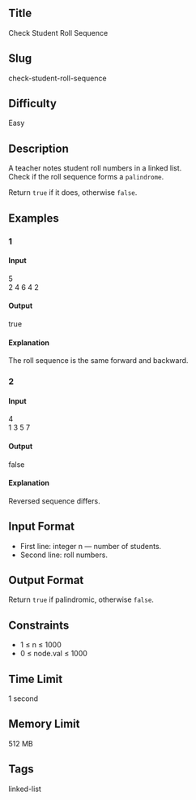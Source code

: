 ## Title  
Check Student Roll Sequence  

## Slug  
check-student-roll-sequence  

## Difficulty  
Easy  

## Description  

A teacher notes student roll numbers in a linked list.  
Check if the roll sequence forms a `palindrome`.  

Return `true` if it does, otherwise `false`.  

## Examples  

### 1  

#### Input  
5  
2 4 6 4 2  

#### Output  
true  

#### Explanation  
The roll sequence is the same forward and backward.  

### 2  

#### Input  
4  
1 3 5 7  

#### Output  
false  

#### Explanation  
Reversed sequence differs.  

## Input Format  
- First line: integer n — number of students.  
- Second line: roll numbers.  

## Output Format  
Return `true` if palindromic, otherwise `false`.  

## Constraints  
- 1 ≤ n ≤ 1000  
- 0 ≤ node.val ≤ 1000  

## Time Limit  
1 second  

## Memory Limit  
512 MB  

## Tags  
linked-list
